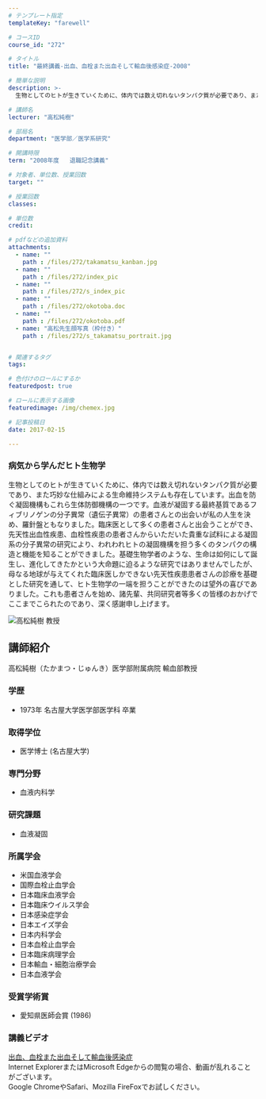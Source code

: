 ```yaml
---
# テンプレート指定
templateKey: "farewell"

# コースID
course_id: "272"

# タイトル
title: "最終講義-出血、血栓また出血そして輸血後感染症-2008"

# 簡単な説明
description: >-
  生物としてのヒトが生きていくために、体内では数え切れないタンパク質が必要であり、また巧妙な仕組みによる生命維持システムも存在しています。出血を防ぐ凝固機構もこれら生体防御機構の一つです。血液が凝固...

# 講師名
lecturer: "高松純樹"

# 部局名
department: "医学部／医学系研究"

# 開講時限
term: "2008年度	退職記念講義"

# 対象者、単位数、授業回数
target: ""

# 授業回数
classes: 

# 単位数
credit: 

# pdfなどの追加資料
attachments: 
  - name: "" 
    path : /files/272/takamatsu_kanban.jpg
  - name: "" 
    path : /files/272/index_pic
  - name: "" 
    path : /files/272/s_index_pic
  - name: "" 
    path : /files/272/okotoba.doc
  - name: "" 
    path : /files/272/okotoba.pdf
  - name: "高松先生顔写真（枠付き）" 
    path : /files/272/s_takamatsu_portrait.jpg


# 関連するタグ
tags:

# 色付けのロールにするか
featuredpost: true

# ロールに表示する画像
featuredimage: /img/chemex.jpg

# 記事投稿日
date: 2017-02-15

---
```

### 病気から学んだヒト生物学

生物としてのヒトが生きていくために、体内では数え切れないタンパク質が必要であり、また巧妙な仕組みによる生命維持システムも存在しています。出血を防ぐ凝固機構もこれら生体防御機構の一つです。血液が凝固する最終基質であるフィブリノゲンの分子異常（遺伝子異常）の患者さんとの出会いが私の人生を決め、羅針盤ともなりました。臨床医として多くの患者さんと出会うことができ、先天性出血性疾患、血栓性疾患の患者さんからいただいた貴重な試料による凝固系の分子異常の研究により、われわれヒトの凝固機構を担う多くのタンパクの構造と機能を知ることができました。基礎生物学者のような、生命は如何にして誕生し、進化してきたかという大命題に迫るような研究ではありませんでしたが、母なる地球が与えてくれた臨床医しかできない先天性疾患患者さんの診療を基礎とした研究を通して、ヒト生物学の一端を担うことができたのは望外の喜びでありました。これも患者さんを始め、諸先輩、共同研究者等多くの皆様のおかげでここまでこられたのであり、深く感謝申し上げます。

![高松純樹 教授](/files/272/s_takamatsu_portrait.jpg) 
## 講師紹介

高松純樹（たかまつ・じゅんき）医学部附属病院 輸血部教授 

### 学歴

  * 1973年 名古屋大学医学部医学科 卒業

### 取得学位

  * 医学博士 (名古屋大学)

### 専門分野

  * 血液内科学

### 研究課題

  * 血液凝固

### 所属学会

  * 米国血液学会
  * 国際血栓止血学会
  * 日本臨床血液学会
  * 日本臨床ウイルス学会
  * 日本感染症学会
  * 日本エイズ学会
  * 日本内科学会
  * 日本血栓止血学会
  * 日本臨床病理学会
  * 日本輸血・細胞治療学会
  * 日本血液学会

### 受賞学術賞

  * 愛知県医師会賞 (1986)
### 講義ビデオ

[出血、血栓また出血そして輸血後感染症](http://nuvideo.media.nagoya-u.ac.jp/embed/17cd3fd2b0ab343f1538c1e283cbf8769b7df411)  
Internet ExplorerまたはMicrosoft Edgeからの閲覧の場合、動画が乱れることがございます。  
Google ChromeやSafari、Mozilla FireFoxでお試しください。